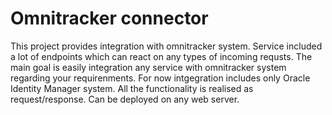 # Omnitracker connector
This project provides integration with omnitracker system. Service included a lot of endpoints which can react on any types of incoming requsts. 
The main goal is easily integration any service with omnitracker system regarding your requirenments. 
For now intgegration includes only Oracle Identity Manager system.
All the functionality is realised as request/response. Can be deployed on any web server.
